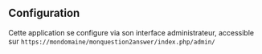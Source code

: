 ## Configuration

Cette application se configure via son interface administrateur, accessible sur `https://mondomaine/monquestion2answer/index.php/admin/`

